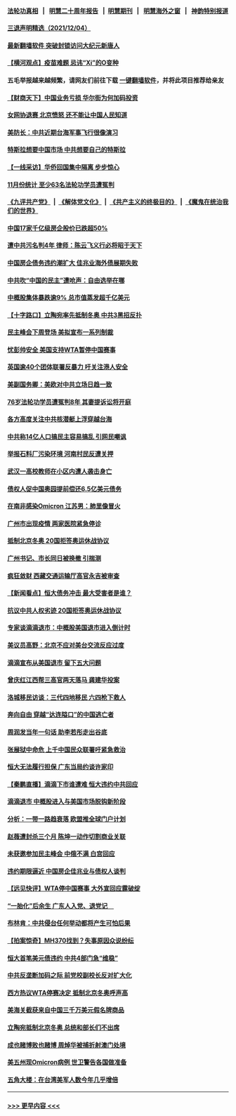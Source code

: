 #### [法轮功真相](https://github.com/gfw-breaker/truth/blob/master/README.md?t=0) &nbsp;&nbsp;|&nbsp;&nbsp; [明慧二十周年报告](https://github.com/gfw-breaker/mh-reports/blob/master/README.md?t=0) &nbsp;&nbsp;|&nbsp;&nbsp;[明慧期刊](https://github.com/gfw-breaker/mh-qikan) &nbsp;&nbsp;|&nbsp;&nbsp; [明慧海外之窗](https://github.com/gfw-breaker/mh-news/blob/master/README.md?t=0) &nbsp;&nbsp;|&nbsp;&nbsp; [神韵特别报道](https://github.com/gfw-breaker/mh-news/blob/master/shenyun.md?t=0)
#### [三退声明精选（2021/12/04）](../pages/nsc413/n13417549.md?t=12051301) 
#### [最新翻墙软件 突破封锁访问大纪元新唐人](../pages/nsc413/n11971400.md?t=12051301) 
#### [【横河观点】疫苗难题 忌讳“Xi”的O变种](../pages/nsc413/n13417428.md?t=12051301) 
#### 五毛举报越来越频繁，请网友们前往下载 [一键翻墙软件](https://github.com/gfw-breaker/ssr-accounts)，并将此项目推荐给亲友
#### [【财商天下】中国业务亏损 华尔街为何加码投资](../pages/nsc413/n13417134.md?t=12051301) 
#### [女网协退赛 北京愤怒 还不能让中国人民知道](../pages/nsc413/n13417306.md?t=12051301) 
#### [美防长：中共近期台海军事飞行很像演习](../pages/nsc413/n13417381.md?t=12051301) 
#### [特斯拉想要中国市场 中共想要自己的特斯拉](../pages/nsc413/n13417301.md?t=12051301) 
#### [【一线采访】华侨回国集中隔离 步步惊心](../pages/nsc413/n13416857.md?t=12051301) 
#### [11月份统计 至少63名法轮功学员遭冤判](../pages/nsc413/n13416813.md?t=12051301) 
#### [《九评共产党》](https://github.com/begood0513/9ping.md/blob/master/README.md) &nbsp;|&nbsp; [《解体党文化》](../../../../jtdwh.md/blob/master/README.md)  &nbsp;|&nbsp; [《共产主义的终极目的》](../../../../gczydzjmd.md/blob/master/README.md) &nbsp;|&nbsp; [《魔鬼在统治我们的世界》](../../../../mgztzwmdsj.md/blob/master/README.md) 
#### [中国17家千亿级房企股价已跌超50%](../pages/nsc413/n13417376.md?t=12051301) 
#### [遭中共污名判4年 律师：陈云飞义行必将昭于天下](../pages/nsc413/n13417288.md?t=12051301) 
#### [中国房企债务违约潮扩大 佳兆业海外债展期失败](../pages/nsc413/n13417321.md?t=12051301) 
#### [中共吹“中国的民主”遭呛声：自由选举在哪](../pages/nsc413/n13417213.md?t=12051301) 
#### [中概股集体暴跌逾9% 总市值蒸发超千亿美元](../pages/nsc413/n13417251.md?t=12051301) 
#### [【十字路口】立陶宛率先抵制冬奥 中共3黑招反扑](../pages/nsc413/n13416756.md?t=12051301) 
#### [民主峰会下周登场 美拟宣布一系列制裁](../pages/nsc413/n13416812.md?t=12051301) 
#### [忧彭帅安全 美国支持WTA暂停中国赛事](../pages/nsc413/n13417053.md?t=12051301) 
#### [英国逾40个团体联署反暴力 吁关注港人安全](../pages/nsc413/n13416672.md?t=12051301) 
#### [美副国务卿：美欧对中共立场日趋一致](../pages/nsc413/n13416891.md?t=12051301) 
#### [76岁法轮功学员遭冤判8年 其妻提诉讼将开庭](../pages/nsc413/n13415071.md?t=12051301) 
#### [各方高度关注中共核潜艇上浮穿越台海](../pages/nsc413/n13416709.md?t=12051301) 
#### [中共称14亿人口搞民主容易搞乱 引网民嘲讽](../pages/nsc413/n13416667.md?t=12051301) 
#### [举报石料厂污染环境 河南村民反遭关押](../pages/nsc413/n13416553.md?t=12051301) 
#### [武汉一高校教师在小区内遭人袭击身亡](../pages/nsc413/n13416652.md?t=12051301) 
#### [债权人促中国奥园提前偿还6.5亿美元债务](../pages/nsc413/n13416437.md?t=12051301) 
#### [在南非感染Omicron 江苏男：肺里像冒火](../pages/nsc413/n13416569.md?t=12051301) 
#### [广州市出现疫情 两家医院紧急停诊](../pages/nsc413/n13416253.md?t=12051301) 
#### [抵制北京冬奥 20国拒签奥运休战协议](../pages/nsc413/n13416485.md?t=12051301) 
#### [广州书记、市长同日被换撤 引揣测](../pages/nsc413/n13416162.md?t=12051301) 
#### [疯狂敛财 西藏交通运输厅高官永吉被审查](../pages/nsc413/n13416491.md?t=12051301) 
#### [【新闻看点】恒大债务冲击 最大受害者是谁？](../pages/nsc413/n13415907.md?t=12051301) 
#### [抗议中共人权劣迹 20国拒签奥运休战协议](../pages/nsc413/n13416256.md?t=12051301) 
#### [专家谈滴滴退市：中概股美国退市进入倒计时](../pages/nsc413/n13416200.md?t=12051301) 
#### [美议员高野：北京不应对美台交流反应过度](../pages/nsc413/n13416142.md?t=12051301) 
#### [滴滴宣布从美国退市 留下五大问题](../pages/nsc413/n13415716.md?t=12051301) 
#### [曾庆红江西帮三高官两天落马 龚建华投案](../pages/nsc413/n13416274.md?t=12051301) 
#### [洛城移民访谈：三代四地移民 六四枪下救人](../pages/nsc413/n13416139.md?t=12051301) 
#### [奔向自由 穿越“达连隘口”的中国逃亡者](../pages/nsc413/n13416002.md?t=12051301) 
#### [周润发当年一句话 助李若彤走出谷底](../pages/nsc413/n13415968.md?t=12051301) 
#### [张展狱中命危 上千中国民众联署吁紧急救治](../pages/nsc413/n13416045.md?t=12051301) 
#### [恒大无法履行担保 广东当局约谈许家印](../pages/nsc413/n13416193.md?t=12051301) 
#### [【秦鹏直播】滴滴下市谁遭难 恒大违约中共回应](../pages/nsc413/n13415982.md?t=12051301) 
#### [滴滴退市 中概股进入与美国市场脱钩新阶段](../pages/nsc413/n13415739.md?t=12051301) 
#### [分析：一带一路趋衰落 欧盟推全球门户计划](../pages/nsc413/n13415932.md?t=12051301) 
#### [赵薇遭封杀三个月 陈坤一动作切割商业关联](../pages/nsc413/n13413976.md?t=12051301) 
#### [未获邀参加民主峰会 中俄不满 白宫回应](../pages/nsc413/n13415744.md?t=12051301) 
#### [违约期限逼近 中国房企佳兆业与债权人谈判](../pages/nsc413/n13415620.md?t=12051301) 
#### [【远见快评】WTA停中国赛事 大外宣回应露破绽](../pages/nsc413/n13415916.md?t=12051301) 
#### [“一胎化”后余生 广东人入党、退党记　](../pages/nsc413/n13415859.md?t=12051301) 
#### [布林肯：中共侵台任何举动都将产生可怕后果](../pages/nsc413/n13415747.md?t=12051301) 
#### [【拍案惊奇】MH370找到？失事原因众说纷纭](../pages/nsc413/n13415397.md?t=12051301) 
#### [恒大首笔美元债违约 中共4部门急“维稳”](../pages/nsc413/n13415563.md?t=12051301) 
#### [中共反垄断加码之际 前党校副校长反对扩大化](../pages/nsc413/n13415406.md?t=12051301) 
#### [西方热议WTA停赛决定 抵制北京冬奥呼声高](../pages/nsc413/n13415360.md?t=12051301) 
#### [美海关截获来自中国三千万美元假名牌商品](../pages/nsc413/n13415183.md?t=12051301) 
#### [立陶宛抵制北京冬奥 总统和部长们不出席](../pages/nsc413/n13414954.md?t=12051301) 
#### [成也赌博败也赌博 周焯华被捕折射澳门处境](../pages/nsc413/n13412619.md?t=12051301) 
#### [美五州现Omicron病例 世卫警告各国做准备](../pages/nsc413/n13415192.md?t=12051301) 
#### [五角大楼：在台湾美军人数今年几乎增倍](../pages/nsc413/n13414809.md?t=12051301) 

----
#### [ >>> 更早内容 <<< ](../indexes/nsc413-earlier.md)
